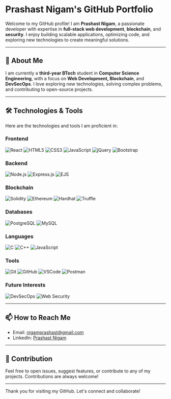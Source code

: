 # Prashast Nigam's GitHub Portfolio

Welcome to my GitHub profile! I am **Prashast Nigam**, a passionate developer with expertise in **full-stack web development**, **blockchain**, and **security**. I enjoy building scalable applications, optimizing code, and exploring new technologies to create meaningful solutions.

---

## 🚀 About Me

I am currently a **third-year BTech** student in **Computer Science Engineering**, with a focus on **Web Development, Blockchain**, and **DevSecOps**. I love exploring new technologies, solving complex problems, and contributing to open-source projects.

---

## 🛠️ Technologies & Tools

Here are the technologies and tools I am proficient in:

### Frontend
![React](https://img.shields.io/badge/React-61DAFB?style=flat&logo=react&logoColor=black)
![HTML5](https://img.shields.io/badge/HTML5-E34F26?style=flat&logo=html5&logoColor=white)
![CSS3](https://img.shields.io/badge/CSS3-1572B6?style=flat&logo=css3&logoColor=white)
![JavaScript](https://img.shields.io/badge/JavaScript-F7DF1E?style=flat&logo=javascript&logoColor=black)
![jQuery](https://img.shields.io/badge/jQuery-0769AD?style=flat&logo=jquery&logoColor=white)
![Bootstrap](https://img.shields.io/badge/Bootstrap-5.3-563d7c?style=flat&logo=bootstrap&logoColor=white)
### Backend
![Node.js](https://img.shields.io/badge/Node.js-339933?style=flat&logo=node.js&logoColor=white)
![Express.js](https://img.shields.io/badge/Express.js-000000?style=flat&logo=express&logoColor=white)
![EJS](https://img.shields.io/badge/EJS-8853B1?style=flat&logo=ejs&logoColor=white)

### Blockchain
![Solidity](https://img.shields.io/badge/Solidity-363636?style=flat&logo=solidity&logoColor=white)
![Ethereum](https://img.shields.io/badge/Ethereum-3C3C3D?style=flat&logo=ethereum&logoColor=white)
![Hardhat](https://img.shields.io/badge/Hardhat-FF3C00?style=flat&logo=hardhat&logoColor=white)
![Truffle](https://img.shields.io/badge/Truffle-000000?style=flat&logo=truffle&logoColor=white)

### Databases
![PostgreSQL](https://img.shields.io/badge/PostgreSQL-336791?style=flat&logo=postgresql&logoColor=white)
![MySQL](https://img.shields.io/badge/MySQL-4479A1?style=flat&logo=mysql&logoColor=white)

### Languages
![C](https://img.shields.io/badge/C-A8B9CC?style=flat&logo=c&logoColor=black)
![C++](https://img.shields.io/badge/C++-00599C?style=flat&logo=c%2B%2B&logoColor=white)
![JavaScript](https://img.shields.io/badge/JavaScript-F7DF1E?style=flat&logo=javascript&logoColor=black)

### Tools
![Git](https://img.shields.io/badge/Git-F05032?style=flat&logo=git&logoColor=white)
![GitHub](https://img.shields.io/badge/GitHub-181717?style=flat&logo=github&logoColor=white)
![VSCode](https://img.shields.io/badge/VSCode-007ACC?style=flat&logo=visualstudiocode&logoColor=white)
![Postman](https://img.shields.io/badge/Postman-FF6C37?style=flat&logo=postman&logoColor=white)

### Future Interests
![DevSecOps](https://img.shields.io/badge/DevSecOps-3E7BFA?style=flat&logo=jenkins&logoColor=white)
![Web Security](https://img.shields.io/badge/Web%20Security-4E8BC5?style=flat&logo=security&logoColor=white)

---



## 📫 How to Reach Me

- Email: [nigamprashast@gmail.com](mailto:nigamprashast@gmail.com)
- LinkedIn: [Prashast Nigam](https://www.linkedin.com/in/prashast-nigam/)


---



## 🔧 Contribution

Feel free to open issues, suggest features, or contribute to any of my projects. Contributions are always welcome!

---

Thank you for visiting my GitHub. Let's connect and collaborate!
